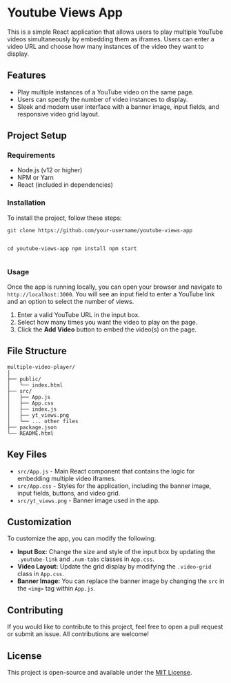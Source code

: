

<h1>Youtube Views App</h1>

<p>This is a simple React application that allows users to play multiple YouTube videos simultaneously by embedding them as iframes. Users can enter a video URL and choose how many instances of the video they want to display.</p>

<h2>Features</h2>
<ul>
    <li>Play multiple instances of a YouTube video on the same page.</li>
    <li>Users can specify the number of video instances to display.</li>
    <li>Sleek and modern user interface with a banner image, input fields, and responsive video grid layout.</li>
</ul>

<h2>Project Setup</h2>

<h3>Requirements</h3>
<ul>
    <li>Node.js (v12 or higher)</li>
    <li>NPM or Yarn</li>
    <li>React (included in dependencies)</li>
</ul>

<h3>Installation</h3>
<p>To install the project, follow these steps:</p>
<pre><code>git clone https://github.com/your-username/youtube-views-app

cd youtube-views-app
npm install
npm start
</code></pre>

<h3>Usage</h3>
<p>Once the app is running locally, you can open your browser and navigate to <code>http://localhost:3000</code>. You will see an input field to enter a YouTube link and an option to select the number of views.</p>

<ol>
    <li>Enter a valid YouTube URL in the input box.</li>
    <li>Select how many times you want the video to play on the page.</li>
    <li>Click the <strong>Add Video</strong> button to embed the video(s) on the page.</li>
</ol>

<h2>File Structure</h2>
<pre><code>multiple-video-player/
│
├── public/
│   └── index.html
├── src/
│   ├── App.js
│   ├── App.css
│   ├── index.js
│   ├── yt_views.png
│   └── ... other files
├── package.json
└── README.html
</code></pre>

<h2>Key Files</h2>
<ul>
    <li><code>src/App.js</code> - Main React component that contains the logic for embedding multiple video iframes.</li>
    <li><code>src/App.css</code> - Styles for the application, including the banner image, input fields, buttons, and video grid.</li>
    <li><code>src/yt_views.png</code> - Banner image used in the app.</li>
</ul>

<h2>Customization</h2>
<p>To customize the app, you can modify the following:</p>
<ul>
    <li><strong>Input Box:</strong> Change the size and style of the input box by updating the <code>.youtube-link</code> and <code>.num-tabs</code> classes in <code>App.css</code>.</li>
    <li><strong>Video Layout:</strong> Update the grid display by modifying the <code>.video-grid</code> class in <code>App.css</code>.</li>
    <li><strong>Banner Image:</strong> You can replace the banner image by changing the <code>src</code> in the <code>&lt;img&gt;</code> tag within <code>App.js</code>.</li>
</ul>

<h2>Contributing</h2>
<p>If you would like to contribute to this project, feel free to open a pull request or submit an issue. All contributions are welcome!</p>

<h2>License</h2>
<p>This project is open-source and available under the <a href="https://opensource.org/licenses/MIT" target="_blank">MIT License</a>.</p>


